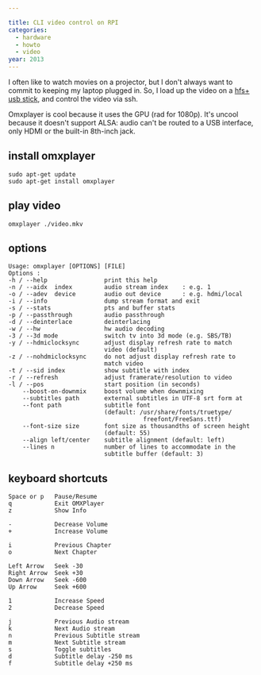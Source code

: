 ```yaml
---

title: CLI video control on RPI
categories:
  - hardware
  - howto
  - video
year: 2013
---
```

I often like to watch movies on a projector, but I don't always want to commit to keeping my laptop plugged in. So, I load up the video on a [hfs+ usb stick](/rpi-hfs), and control the video via ssh.

Omxplayer is cool because it uses the GPU (rad for 1080p). It's uncool because it doesn't support ALSA: audio can't be routed to a USB interface, only HDMI or the built-in 8th-inch jack.

##  install omxplayer

    sudo apt-get update
    sudo apt-get install omxplayer

## play video

    omxplayer ./video.mkv

<!--more-->

## options

    Usage: omxplayer [OPTIONS] [FILE]
    Options :
    -h / --help                print this help
    -n / --aidx  index         audio stream index    : e.g. 1
    -o / --adev  device        audio out device      : e.g. hdmi/local
    -i / --info                dump stream format and exit
    -s / --stats               pts and buffer stats
    -p / --passthrough         audio passthrough
    -d / --deinterlace         deinterlacing
    -w / --hw                  hw audio decoding
    -3 / --3d mode             switch tv into 3d mode (e.g. SBS/TB)
    -y / --hdmiclocksync       adjust display refresh rate to match
                               video (default)
    -z / --nohdmiclocksync     do not adjust display refresh rate to
                               match video
    -t / --sid index           show subtitle with index
    -r / --refresh             adjust framerate/resolution to video
    -l / --pos                 start position (in seconds)
        --boost-on-downmix     boost volume when downmixing
        --subtitles path       external subtitles in UTF-8 srt form at
        --font path            subtitle font
                               (default: /usr/share/fonts/truetype/
                                          freefont/FreeSans.ttf)
        --font-size size       font size as thousandths of screen height
                               (default: 55)
        --align left/center    subtitle alignment (default: left)
        --lines n              number of lines to accommodate in the
                               subtitle buffer (default: 3)

## keyboard shortcuts

    Space or p   Pause/Resume
    q            Exit OMXPlayer
    z            Show Info

    -            Decrease Volume
    +            Increase Volume

    i            Previous Chapter
    o            Next Chapter

    Left Arrow   Seek -30
    Right Arrow  Seek +30
    Down Arrow   Seek -600
    Up Arrow     Seek +600

    1            Increase Speed
    2            Decrease Speed

    j            Previous Audio stream
    k            Next Audio stream
    n            Previous Subtitle stream
    m            Next Subtitle stream
    s            Toggle subtitles
    d            Subtitle delay -250 ms
    f            Subtitle delay +250 ms
